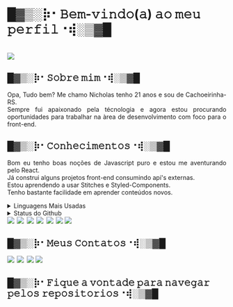 <h1 align="left">█▓▒­░⡷⠂𝙱𝚎𝚖-𝚟𝚒𝚗𝚍𝚘(𝚊) 𝚊𝚘 𝚖𝚎𝚞 𝚙𝚎𝚛𝚏𝚒𝚕⠐⢾░▒▓█</h1>
<br>
<img src="https://aniyuki.com/wp-content/uploads/2022/01/aniyuki-black-and-white-anime-32.gif">
<h2 align="left">█▓▒­░⡷⠂𝚂𝚘𝚋𝚛𝚎 𝚖𝚒𝚖⠐⢾░▒▓█</h2>
<p align="justify">Opa, Tudo bem? Me chamo Nicholas tenho 21 anos e sou de Cachoeirinha-RS.<br> Sempre fui apaixonado pela técnologia e agora estou procurando oportunidades para trabalhar na àrea de desenvolvimento com foco para o front-end.</p>
<h2 align="left">█▓▒­░⡷⠂𝙲𝚘𝚗𝚑𝚎𝚌𝚒𝚖𝚎𝚗𝚝𝚘𝚜⠐⢾░▒▓█</h2>
<div>
  <p align="justify">Bom eu tenho boas noções de Javascript puro e estou me aventurando pelo React.<br>
  Já construi alguns projetos front-end consumindo api's externas.
  <br>
  Estou aprendendo a usar Stitches e Styled-Components.<br>
  Tenho bastante facilidade em aprender conteúdos novos.</p>
</div>
<details>
  <summary>Linguagens Mais Usadas</summary>
  <img src="https://github-readme-stats.vercel.app/api/top-langs/?username=Nicholas-goes&layout=compact&theme=graywhite">
</details>
<details>
  <summary>Status do Github</summary>
  <img src="https://github-readme-stats.vercel.app/api?username=nicholas-goes&theme=graywhite&show_icons=true&count_private=true">
</details>
<div>
<img style="padding-right: 2.5px;" src="https://img.shields.io/badge/HTML5-323330?style=for-the-badge&logo=html5&logoColor=white">
<img style="padding-right: 2.5px;" src="https://img.shields.io/badge/CSS3-323330?style=for-the-badge&logo=css3&logoColor=white">
<img style="padding-right: 2.5px;" src="https://img.shields.io/badge/Sass-323330?style=for-the-badge&logo=sass&logoColor=white">
<img style="padding-right: 2.5px;" src="https://img.shields.io/badge/JavaScript-323330?style=for-the-badge&logo=javascript&logoColor=white">
<img style="padding-right: 2.5px;" src="https://img.shields.io/badge/React-323330?style=for-the-badge&logo=react&logoColor=white">
<img src="https://img.shields.io/badge/TypeScript-323330?style=for-the-badge&logo=typescript&logoColor=white">
<img src="https://img.shields.io/badge/styled--components-323330?style=for-the-badge&logo=styled-components&logoColor=white">
</div>
<h2 align="left">█▓▒­░⡷⠂𝙼𝚎𝚞𝚜 𝙲𝚘𝚗𝚝𝚊𝚝𝚘𝚜⠐⢾░▒▓█</h2>
<div>
<a href="mailto:nicholasfernandesdegoes@gmail.com" target="_blank"><img style="padding-right: 2.5px;" src="https://img.shields.io/badge/Gmail-323330?style=for-the-badge&logo=gmail&logoColor=white"></a>
<a href="https://discord.gg/jFFxu8qR3a" target="_blank"><img style="padding-right: 2.5px;" src="https://img.shields.io/badge/Discord-323330?style=for-the-badge&logo=discord&logoColor=white"></a>
<a href="https://www.linkedin.com/in/nicholasgoes" target="_blank"><img src="https://img.shields.io/badge/LinkedIn-323330?style=for-the-badge&logo=linkedin&logoColor=white"></a>
<a href="https://wa.me/5551993753745" target="_blank"><img src="https://img.shields.io/badge/WhatsApp-323330?style=for-the-badge&logo=whatsapp&logoColor=white"></a>
</div>
<h2 align="left">█▓▒­░⡷⠂𝙵𝚒𝚚𝚞𝚎 𝚊 𝚟𝚘𝚗𝚝𝚊𝚍𝚎 𝚙𝚊𝚛𝚊 𝚗𝚊𝚟𝚎𝚐𝚊𝚛 𝚙𝚎𝚕𝚘𝚜 𝚛𝚎𝚙𝚘𝚜𝚒𝚝𝚘𝚛𝚒𝚘𝚜⠐⢾░▒▓█</h2>
